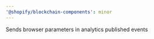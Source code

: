 ```yaml
---
'@shopify/blockchain-components': minor
---
```


Sends browser parameters in analytics published events
